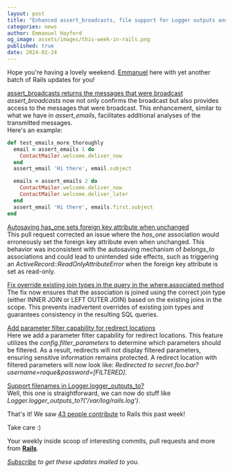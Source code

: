 ```yaml
---
layout: post
title: "Enhanced assert_broadcasts, file support for Logger outputs and more!"
categories: news
author: Emmanuel Hayford
og_image: assets/images/this-week-in-rails.png
published: true
date: 2024-02-24
---
```


Hope you're having a lovely weekend. [Emmanuel](https://twitter.com/siaw23) here with yet another batch of Rails updates for you!

[assert\_broadcasts returns the messages that were broadcast
](https://github.com/rails/rails/pull/47025)  
_assert\_broadcasts_ now not only confirms the broadcast but also provides access to the messages that were broadcast. This enhancement, similar to what we have in _assert\_emails_, facilitates additional analyses of the transmitted messages.  
Here's an example:

```ruby
def test_emails_more_thoroughly
  email = assert_emails 1 do
    ContactMailer.welcome.deliver_now
  end
  assert_email 'Hi there', email.subject

  emails = assert_emails 2 do
    ContactMailer.welcome.deliver_now
    ContactMailer.welcome.deliver_later
  end
  assert_email 'Hi there', emails.first.subject
end
```

[Autosaving has\_one sets foreign key attribute when unchanged](https://github.com/rails/rails/pull/50901)  
This pull request corrected an issue where the _has\_one_ association would erroneously set the foreign key attribute even when unchanged. This behavior was inconsistent with the autosaving mechanism of _belongs\_to_ associations and could lead to unintended side effects, such as triggering an _ActiveRecord::ReadOnlyAttributeError_ when the foreign key attribute is set as read-only.

[Fix override existing join types in the query in the where.associated method](https://github.com/rails/rails/pull/51078)  
The fix now ensures that the association is joined using the correct join type (either INNER JOIN or LEFT OUTER JOIN) based on the existing joins in the scope. This prevents inadvertent overrides of existing join types and guarantees consistency in the resulting SQL queries. 

[Add parameter filter capability for redirect locations](https://github.com/rails/rails/pull/51131)  
Here we add a parameter filter capability for redirect locations. This feature utilizes the _config.filter\_parameters_ to determine which parameters should be filtered. As a result, redirects will not display filtered parameters, ensuring sensitive information remains protected. A redirect location with filtered parameters will now look like:&nbsp;_Redirected to secret.foo.bar?username=roque&password=[FILTERED]_.

[Support filenames in Logger.logger\_outputs\_to?](https://github.com/rails/rails/pull/51125)  
Well, this one is straightforward, we can now do stuff like _Logger.logger\_outputs\_to?('/var/log/rails.log')_.

That's it! We saw [43 people contribute](https://contributors.rubyonrails.org/contributors/in-time-window/20240216-20240224) to Rails this past week!

Take care :)



Your weekly inside scoop of interesting commits, pull requests and more from [**Rails**](https://github.com/rails/rails).

<p><i><a href="https://world.hey.com/this.week.in.rails">Subscribe</a> to get these updates mailed to you.</i></p>
